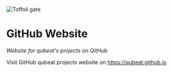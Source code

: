 ![Toffoli gate](https://qubeat.github.io/tof.gif)
# GitHub Website
*Website for qubeat's projects on QitHub*

Visit GitHub qubeat projects website on https://qubeat.github.io






